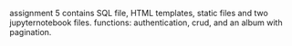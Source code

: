 assignment 5
contains 
SQL file, HTML templates, static files and two jupyternotebook files.
functions: authentication, crud, and an album with pagination.